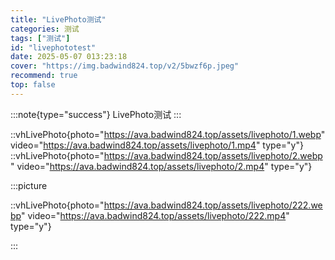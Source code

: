 ```yaml
---
title: "LivePhoto测试"
categories: 测试
tags: ["测试"]
id: "livephototest"
date: 2025-05-07 013:23:18
cover: "https://img.badwind824.top/v2/5bwzf6p.jpeg"
recommend: true
top: false
---
```


:::note{type="success"}
LivePhoto测试
:::

::vhLivePhoto{photo="https://ava.badwind824.top/assets/livephoto/1.webp" video="https://ava.badwind824.top/assets/livephoto/1.mp4" type="y"}
::vhLivePhoto{photo="https://ava.badwind824.top/assets/livephoto/2.webp" video="https://ava.badwind824.top/assets/livephoto/2.mp4" type="y"}


:::picture

::vhLivePhoto{photo="https://ava.badwind824.top/assets/livephoto/222.webp" video="https://ava.badwind824.top/assets/livephoto/222.mp4" type="y"}


:::